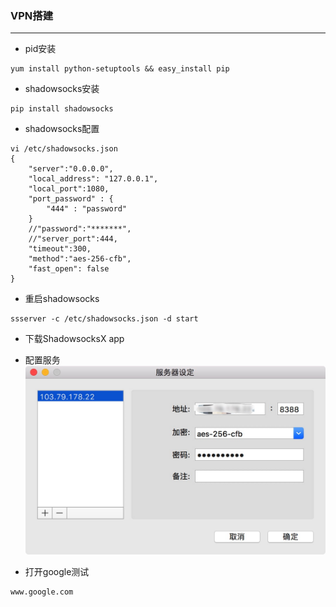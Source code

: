 

### VPN搭建

---
* pid安装
````
yum install python-setuptools && easy_install pip
````
* shadowsocks安装
````
pip install shadowsocks
````
* shadowsocks配置
````
vi /etc/shadowsocks.json
{
    "server":"0.0.0.0",
    "local_address": "127.0.0.1",
    "local_port":1080,
    "port_password" : {
        "444" : "password"
    }
    //"password":"*******",
    //"server_port":444,
    "timeout":300,
    "method":"aes-256-cfb",
    "fast_open": false
}

````
* 重启shadowsocks
````
ssserver -c /etc/shadowsocks.json -d start
````

* 下载ShadowsocksX app

* 配置服务
![配置](https://github.com/jackylee92/Blog/blob/master/Images/vpnconfig.jpg?raw=true)
* 打开google测试
````
www.google.com
````
